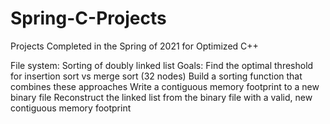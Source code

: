 # Spring-C-Projects
Projects Completed in the Spring of 2021 for Optimized C++

File system:
Sorting of doubly linked list
Goals:
Find the optimal threshold for insertion sort vs merge sort (32 nodes)
Build a sorting function that combines these approaches
Write a contiguous memory footprint to a new binary file
Reconstruct the linked list from the binary file with a valid, new contiguous memory footprint
